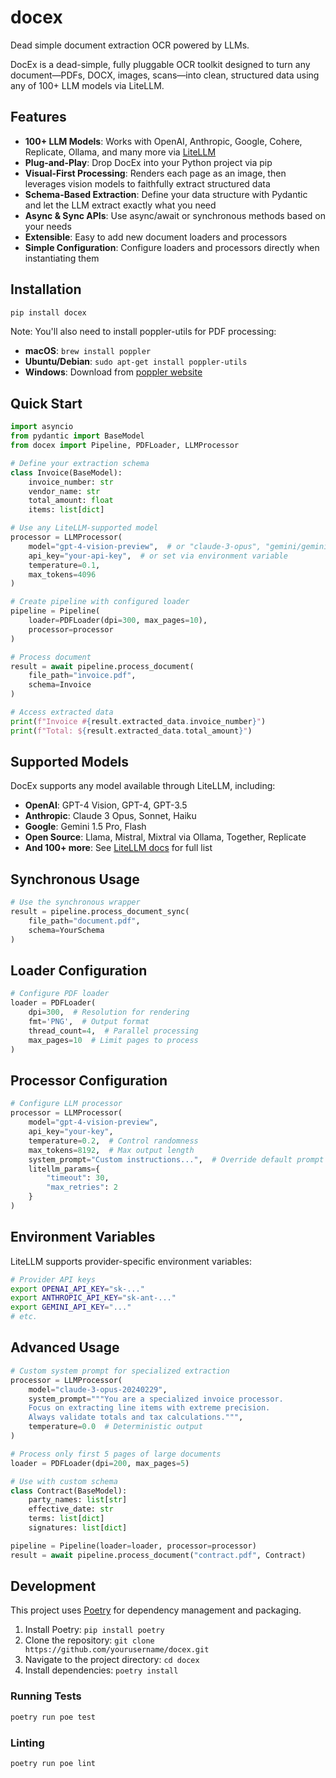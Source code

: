 # docex

Dead simple document extraction OCR powered by LLMs.

DocEx is a dead-simple, fully pluggable OCR toolkit designed to turn any document—PDFs, DOCX, images, scans—into clean, structured data using any of 100+ LLM models via LiteLLM.

## Features

- **100+ LLM Models**: Works with OpenAI, Anthropic, Google, Cohere, Replicate, Ollama, and many more via [LiteLLM](https://docs.litellm.ai/docs/providers)
- **Plug-and-Play**: Drop DocEx into your Python project via pip
- **Visual-First Processing**: Renders each page as an image, then leverages vision models to faithfully extract structured data
- **Schema-Based Extraction**: Define your data structure with Pydantic and let the LLM extract exactly what you need
- **Async & Sync APIs**: Use async/await or synchronous methods based on your needs
- **Extensible**: Easy to add new document loaders and processors
- **Simple Configuration**: Configure loaders and processors directly when instantiating them

## Installation

```bash
pip install docex
```

Note: You'll also need to install poppler-utils for PDF processing:
- **macOS**: `brew install poppler`
- **Ubuntu/Debian**: `sudo apt-get install poppler-utils`
- **Windows**: Download from [poppler website](https://poppler.freedesktop.org/)

## Quick Start

```python
import asyncio
from pydantic import BaseModel
from docex import Pipeline, PDFLoader, LLMProcessor

# Define your extraction schema
class Invoice(BaseModel):
    invoice_number: str
    vendor_name: str
    total_amount: float
    items: list[dict]

# Use any LiteLLM-supported model
processor = LLMProcessor(
    model="gpt-4-vision-preview",  # or "claude-3-opus", "gemini/gemini-1.5-flash", etc.
    api_key="your-api-key",  # or set via environment variable
    temperature=0.1,
    max_tokens=4096
)

# Create pipeline with configured loader
pipeline = Pipeline(
    loader=PDFLoader(dpi=300, max_pages=10),
    processor=processor
)

# Process document
result = await pipeline.process_document(
    file_path="invoice.pdf",
    schema=Invoice
)

# Access extracted data
print(f"Invoice #{result.extracted_data.invoice_number}")
print(f"Total: ${result.extracted_data.total_amount}")
```

## Supported Models

DocEx supports any model available through LiteLLM, including:

- **OpenAI**: GPT-4 Vision, GPT-4, GPT-3.5
- **Anthropic**: Claude 3 Opus, Sonnet, Haiku
- **Google**: Gemini 1.5 Pro, Flash
- **Open Source**: Llama, Mistral, Mixtral via Ollama, Together, Replicate
- **And 100+ more**: See [LiteLLM docs](https://docs.litellm.ai/docs/providers) for full list

## Synchronous Usage

```python
# Use the synchronous wrapper
result = pipeline.process_document_sync(
    file_path="document.pdf",
    schema=YourSchema
)
```

## Loader Configuration

```python
# Configure PDF loader
loader = PDFLoader(
    dpi=300,  # Resolution for rendering
    fmt='PNG',  # Output format
    thread_count=4,  # Parallel processing
    max_pages=10  # Limit pages to process
)
```

## Processor Configuration

```python
# Configure LLM processor
processor = LLMProcessor(
    model="gpt-4-vision-preview",
    api_key="your-key",
    temperature=0.2,  # Control randomness
    max_tokens=8192,  # Max output length
    system_prompt="Custom instructions...",  # Override default prompt
    litellm_params={
        "timeout": 30,
        "max_retries": 2
    }
)
```

## Environment Variables

LiteLLM supports provider-specific environment variables:

```bash
# Provider API keys
export OPENAI_API_KEY="sk-..."
export ANTHROPIC_API_KEY="sk-ant-..."
export GEMINI_API_KEY="..."
# etc.
```

## Advanced Usage

```python
# Custom system prompt for specialized extraction
processor = LLMProcessor(
    model="claude-3-opus-20240229",
    system_prompt="""You are a specialized invoice processor. 
    Focus on extracting line items with extreme precision.
    Always validate totals and tax calculations.""",
    temperature=0.0  # Deterministic output
)

# Process only first 5 pages of large documents
loader = PDFLoader(dpi=200, max_pages=5)

# Use with custom schema
class Contract(BaseModel):
    party_names: list[str]
    effective_date: str
    terms: list[dict]
    signatures: list[dict]

pipeline = Pipeline(loader=loader, processor=processor)
result = await pipeline.process_document("contract.pdf", Contract)
```

## Development

This project uses [Poetry](https://python-poetry.org/) for dependency management and packaging.

1. Install Poetry: `pip install poetry`
2. Clone the repository: `git clone https://github.com/yourusername/docex.git`
3. Navigate to the project directory: `cd docex`
4. Install dependencies: `poetry install`

### Running Tests

```bash
poetry run poe test
```

### Linting

```bash
poetry run poe lint
```

